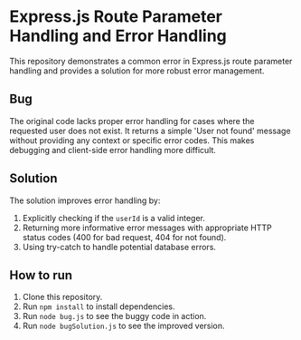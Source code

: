# Express.js Route Parameter Handling and Error Handling

This repository demonstrates a common error in Express.js route parameter handling and provides a solution for more robust error management.

## Bug

The original code lacks proper error handling for cases where the requested user does not exist. It returns a simple 'User not found' message without providing any context or specific error codes.  This makes debugging and client-side error handling more difficult.

## Solution

The solution improves error handling by:

1.  Explicitly checking if the `userId` is a valid integer.
2.  Returning more informative error messages with appropriate HTTP status codes (400 for bad request, 404 for not found).
3.  Using try-catch to handle potential database errors.

## How to run

1.  Clone this repository.
2.  Run `npm install` to install dependencies.
3.  Run `node bug.js` to see the buggy code in action.
4.  Run `node bugSolution.js` to see the improved version.